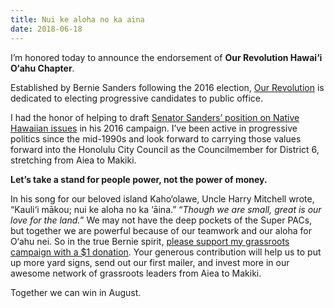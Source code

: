 ```yaml
---
title: Nui ke aloha no ka aina
date: 2018-06-18
---
```


I’m honored today to announce the endorsement of **Our Revolution Hawai‘i O‘ahu Chapter**.

Established by Bernie Sanders following the 2016 election, [Our Revolution](http://hello.ikaikahussey.com/t/i-l-bhjdyll-swuyyuv-y/) is dedicated to electing progressive candidates to public office.

I had the honor of helping to draft [Senator Sanders’ position on Native Hawaiian issues](http://hello.ikaikahussey.com/t/i-l-bhjdyll-swuyyuv-j/) in his 2016 campaign. I’ve been active in progressive politics since the mid-1990s and look forward to carrying those values forward into the Honolulu City Council as the Councilmember for District 6, stretching from Aiea to Makiki.

**Let’s take a stand for people power, not the power of money.** 

In his song for our beloved island Kaho‘olawe, Uncle Harry Mitchell wrote, “Kauli‘i mākou; nui ke aloha no ka ‘āina.” “*Though we are small, great is our love for the land.*” We may not have the deep pockets of the Super PACs, but together we are powerful because of our teamwork and our aloha for O‘ahu nei. So in the true Bernie spirit, [please support my grassroots campaign with a $1 donation](http://hello.ikaikahussey.com/t/i-l-bhjdyll-swuyyuv-t/). Your generous contribution will help us to put up more yard signs, send out our first mailer, and invest more in our awesome network of grassroots leaders from Aiea to Makiki.

Together we can win in August.